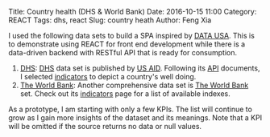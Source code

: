 Title: Country health (DHS & World Bank)
Date: 2016-10-15 11:00
Category: REACT
Tags: dhs, react
Slug: country heath
Author: Feng Xia

I used the following data sets to build a SPA inspired by [DATA USA][].
This is to demonstrate using REACT for front end development while there
is a data-driven backend with RESTful API that is ready for consumption.


1. [DHS][]: [DHS][] data set is published by [US AID][]. Following its [API][]
   documents, I selected  [indicators][] to depict a country's well doing.
2. [The World Bank]:  Another comprehensive data set is [The World Bank][] set.
   Check out its [indicators][1] page for a list of available indexes.

[data usa]: https://datausa.io/
[react]: https://facebook.github.io/react/
[dhs]: http://dhsprogram.com/data/
[us aid]: https://www.usaid.gov/
[api]: http://api.dhsprogram.com/#/index.html
[indicators]: http://api.dhsprogram.com/#/api-indicators.cfm
[the world bank]: https://datahelpdesk.worldbank.org/knowledgebase/articles/898599-api-indicator-queries
[1]: http://data.worldbank.org/indicator


As a prototype,
I am starting with only a few KPIs. The list will continue
to grow as I gain more insights of the dataset and its meanings.
Note that a KPI will be
omitted if the source returns no data or null values.


<div id="dhs"></div>

<script type="text/babel">

var randomId = function(){
    return "DHS"+(Math.random()*1e32).toString(12);
};

//****************************************
//
//    Common AJAX containers
//
//****************************************
var AjaxContainer = React.createClass({
    getInitialState: function(){
        return {
            loading: false
        }
    },
    getData: function(){
        if (this.state.loading){
            return null;
        }else{
            this.setState({
                loading: true
            });
        }

        // Get data
        var that = this;
        var handleUpdate = this.props.handleUpdate;
        console.log("getting: "+this.props.apiUrl);

        j$.ajax({
            url: this.props.apiUrl,
            dataType: "json",
            method: "GET",
            success: function(resp){
                if ((typeof resp != "undefined") && resp){
                    handleUpdate(resp);
                }
            } // end of success
        });
    },
    componentWillMount: function(){
        this.debounceGetData = _.debounce(function(){
            this.getData();
        }, 500);
    },
    render: function(){
        // Get data
        if (!this.state.loading && this.debounceGetData){
            this.debounceGetData();
        }
        return null;
    }
});

//****************************************
//
//    Common graph containers
//
//****************************************
var GraphFactory = React.createClass({
    render: function(){
        var data = this.props.data;

        // Validate data set
        if (typeof data == "undefined" || data === null || data.length == 0){
            return null;
        }

        // Render graph by chart type
        if (this.props.type === "bar"){
            // container id
            var containerId = randomId();
            return (
                <div className="page-header">
                    <h3>
                        {this.props.countryCode}
                    </h3>
                    <GraphBox containerId={containerId}
                        {...this.props}
                        d3config={this.props.d3config.default}/>
                </div>
            );
        } else if (this.props.type === "line"){
            // container id
            var containerId = randomId();
            return (
                <div className="page-header">
                    <h3>
                        {this.props.countryCode}
                    </h3>
                    <GraphBox containerId={containerId}
                        {...this.props}
                        data={data}
                        d3config={this.props.d3config.line}
                    />
                </div>
            );
        } else if (this.props.type === "pie"){
            var graphs = [];
            var data = this.props.data;

            // Regroup by year
            var tmp = {};
            for (var i=0; i<data.length;i++){
                var year = data[i].SurveyYear;
                if (tmp.hasOwnProperty(year)){
                    tmp[year].push(data[i])
                } else{
                    tmp[year] = [data[i]];
                }
            }

            // One pie chart per year's data
            for (year in tmp){
                var containerId = randomId();
                var title= [this.props.title, year].join(" -- ");

                graphs.push(
                    <div key={randomId()} style={{display:"inline-block"}}>
                        <h3>
                            {this.props.countryCode}
                        </h3>
                        <GraphBox containerId={containerId}
                            {...this.props}
                            data={tmp[year]}
                            d3config={this.props.d3config.default}
                            title={title}/>
                    </div>
                );
            }
            return (
                <div className="row my-multicol-2 page-header">
                    {graphs}
                </div>
            );
        }

        // Default
        return null;
    }
});

var GraphBox = React.createClass({
    makeViz: function(data){
        this.viz = d3plus.viz()
            .container("#"+this.props.containerId)
            .config(this.props.d3config)
            .data(this.props.data)
            .type(this.props.type)
            .draw();
    },
    componentDidMount: function(){
        // Initialize graph
        this.makeViz(this.props.data);

        // Set up data updater
        var that = this;
        this.debounceUpdate = _.debounce(function(data){
            that.viz.data(data);
            that.viz.draw();
        }, 500);
    },
    render: function(){
        // If data changed
        var currentValue = this.props.data && this.props.data.valueOf();
        if (currentValue != null && this.preValue !== currentValue){
            this.preValue = currentValue;

            // Update graph data
            if (this.viz && this.debounceUpdate){
                this.debounceUpdate(this.props.data);
            }
        }

        return (
            <figure id={this.props.containerId} style={{minHeight:"500px"}}>
                <figcaption>{this.props.title}</figcaption>
            </figure>
        );
    }
});


//****************************************
//
//    Application containers
//
//****************************************
var CountryAlphabeticList = React.createClass({
    render: function(){
        var letter = this.props.letter;
        var setCountry = this.props.setCountry;
        var fields = this.props.countries.map(function(c){
            if (c.iso2Code.startsWith(letter) || letter.toLowerCase()=="all"){
                return (
                    <li key={c.iso2Code} style={{marginTop:"0.7em"}}>
                    <button className="btn btn-default"
                        onClick={setCountry.bind(null,c.iso2Code)}
                    >
                        {c.name} ({c.iso2Code})
                    </button>
                    </li>
                );
            }
        });

        return (
            <div>
                <h3>{this.props.letter}</h3>
                <ul className="list-inline">
                    {fields}
                </ul>
            </div>
        );
    }
});

var CountryBox = React.createClass({
    getInitialState: function(){
        return {
            data: [],
            index: "A"
        }
    },
    handleUpdate: function(data){
        // Save response data
        this.setState({
            data: data[1]
        });
    },
    getUrl: function(){
        //var api = "http://api.dhsprogram.com/rest/dhs/countries";
        var api = "http://api.worldbank.org/countries?format=json&per_page=1000";
        return api;
    },
    setIndex: function(letter){
        this.setState({
            index: letter
        });
    },
    render: function(){
        // Build A-Z index
        var alphabet = "abcdefghijklmnopqrstuvwxyz".toUpperCase().split("");
        alphabet.unshift("All");
        var current = this.state.index;
        var setIndex = this.setIndex;
        var index = alphabet.map(function(letter){
            var highlight = current==letter?"myhighlight":"";
            return (
                <li key={letter} onClick={setIndex.bind(null,letter)}>
                    <a className={highlight}>{letter}</a>
                </li>
            );
        });

        // Update data
        if (this.state.data=="undefined" || this.state.data.length < 1){
            var api = this.getUrl();
            return (
                <AjaxContainer
                    apiUrl={api}
                    handleUpdate={this.handleUpdate} />
            );
        }

        // Render
        return (
            <div className="page-header">
                <ul className="list-inline">
                    {index}
                </ul>
                <CountryAlphabeticList
                    letter={current}
                    countries={this.state.data}
                    setCountry={this.props.setCountry} />
            </div>
        );
    }
});


var DhsGraphContainer = React.createClass({
    getInitialState: function(){
        return {
            data: [],
            // graph config, mostly to define based on
            // data structure saved in "data" so the graph
            // knows which property stands for what
            d3config: {
                "default": {
                    "id": "Indicator",
                    "color": "Indicator",
                    "text": "Indicator",
                    "legend": false,
                    "y": "Value",
                    "x": "SurveyYear",
                    "time": "SurveyYear",
                    "size": "Value",
                    "footer": {
                        position: "top",
                        value: "Data source: USAID DHS Program"
                    }
                },
                "line": {
                    "id": "",
                    "text": "Indicator",
                    "time": "SurveyYear",
                    "shape": {
                        interpolate: "step"
                    },
                    "y": "Value",
                    "x": "SurveyYear",
                    "footer": {
                        position: "top",
                        value: "Data source: USAID DHS Program"
                    }
                }
            }
        }
    },
    getUrl: function(countryCode, indicators){
        // Build DHS API url
        var baseUrl = "http://api.dhsprogram.com/rest/dhs/v4/data?";
        var queries = {
            "countryIds": countryCode,
            "indicatorIds": indicators.join(","),
            "perpage": 1000, // max for non-registered user

            // return fields must match what is being used in D3 graph
            "returnFields": ["Indicator","Value","SurveyYear"].join(",")
        };
        var tmp = [];
        for (var key in queries){
            var val = queries[key];
            if (val && (val.length > 0)){
                tmp.push(key + "=" + val);
            }
        }
        return baseUrl+tmp.join("&");
    },
    cleanData:function(data){
        if (typeof data === "undefined" || data === null){
            return [];
        }else {
            // Data needs to be massaged
            for (var i = 0; i<data.length; i++){
                data[i].SurveyYear = ""+data[i].SurveyYear;
            }
            return data;
        }

    },
    handleUpdate: function(data){
        this.setState({
            data: this.cleanData(data.Data)
        });
    },
    render: function(){
        // If country code changed, update data
        var changed = false;
        var currentValue = this.props.countryCode && this.props.countryCode.valueOf();
        if (currentValue != null && this.preValue !== currentValue){
            this.preValue = currentValue;
            var api = this.getUrl(this.props.countryCode, this.props.indicators);
            return (
                <AjaxContainer
                    handleUpdate={this.handleUpdate}
                    apiUrl={api} />
            );
        }

        // Render graphs
        return (
            <GraphFactory
                data={this.state.data}
                d3config={this.state.d3config}
                {...this.props}
            />
        );
    }
});

var WbGraphContainer = React.createClass({
    getInitialState: function(){
        return {
            data: [],
            d3config: {
                "default": {
                    "id": "date",
                    "color": "date",
                    "text": "date",
                    "time": "date",
                    "legend": false,
                    "y": "value",
                    "x": "date",
                    "size": "value",
                    "footer": {
                        position: "top",
                        value: "Data source: The World Bank"
                    }
                },
                "line": {
                    "id": "country",
                    "text": "date",
                    "time": "date",
                    "shape": {
                        interpolate: "basis"
                    },
                    "legend": false,
                    "y": "value",
                    "x": "date",
                    "footer": {
                        position: "top",
                        value: "Data source: The World Bank"
                    }
                }
            },
            start: "1960",
            end: "2015"
        }
    },
    getUrl: function(countryCode, indicator){
        // Build DHS API url
        var baseUrl = "http://api.worldbank.org/countries/";
        var tmp = [countryCode, "indicators", indicator].join("/");
        var query = "?date="+this.state.start+":"+this.state.end+"&format=json&per_page=1000";
        return baseUrl+tmp+query;
    },
    handleUpdate: function(data){
        this.setState({
            data: this.cleanData(data[1])
        });
    },
    cleanData:function(data){
        if (typeof data === "undefined" || data === null){
            return [];
        }else{
            var tmp = [];
            for (var i = 0; i<data.length; i++){
                // Original data can be null or 0, skip both
                // in the final data set
                if (data[i].value !== null){
                    data[i].value = parseFloat(data[i].value);
                    if (data[i].value > 0){
                        tmp.push(data[i]);
                    }
                }
            }
            return  _.sortBy(tmp, 'date');
        }
    },
    render: function(){
        // If country code changed, update data
        var changed = false;
        var currentValue = this.props.countryCode && this.props.countryCode.valueOf();
        if (currentValue != null && this.preValue !== currentValue){
            this.preValue = currentValue;
            var api = this.getUrl(this.props.countryCode, this.props.indicator);
            return (
                <AjaxContainer
                    handleUpdate={this.handleUpdate}
                    apiUrl={api} />
            );
        }

        // Render graphs
        return (
            <GraphFactory
                data={this.state.data}
                d3config={this.state.d3config}
                {...this.props}
            />
        );
    }
});

var RootBox = React.createClass({
    getInitialState: function(){
        return {
            countryCode: null,
            dhsGraphs: [{
                title: "Age-specific fertility rate for the three years preceding the survey, expressed per 1,000 women",
                indicators:[
                    "FE_FRTR_W_A15",
                    "FE_FRTR_W_A20",
                    "FE_FRTR_W_A25",
                    "FE_FRTR_W_A30",
                    "FE_FRTR_W_A35",
                    "FE_FRTR_W_A40",
                    "FE_FRTR_W_A45",
                ],
                type: "bar"
            },{
                title:"HIV prevalence among couples",
                indicators:[
                    "HA_HPAC_B_CPP",
                    "HA_HPAC_B_CPN",
                    "HA_HPAC_B_CNP",
                    "HA_HPAC_B_CNN"
                ],
                type: "pie"
            }],
            wbGraphs:[{
                title: "GNI per capita, Atlas method (current US$)",
                indicator: "NY.GNP.PCAP.CD",
                type: "bar"
            },{
                title: "GDP per person employed (constant 2011 PPP $)",
                indicator: "SL.GDP.PCAP.EM.KD",
                type: "line"
            },{
                title: "Labor force, total",
                indicator: "SL.TLF.TOTL.IN",
                type: "line"
            },{
                title: "Life expectancy at birth, total (years)",
                indicator: "SP.DYN.LE00.IN",
                type: "line"
            },{
                title: "Inflation, GDP deflator (annual %)",
                indicator: "NY.GDP.DEFL.KD.ZG",
                type: "bar"
            },{
                title: "Inflation, consumer prices (annual %)",
                indicator: "FP.CPI.TOTL.ZG",
                type: "bar"
            },{
                title: "Real interest rate (%)",
                indicator: "FR.INR.RINR",
                type: "line"
            },{
                title: "Fertility rate, total (births per woman)",
                indicator: "SP.DYN.TFRT.IN",
                type: "line"
            },{
                title: "Population ages 0-14 (% of total)",
                indicator: "SP.POP.0014.TO.ZS",
                type: "line"
            },{
                title: "Population ages 15-64 (% of total)",
                indicator: "SP.POP.1564.TO.ZS",
                type: "line"
            },{
                title: "Health expenditure, total (% of GDP)",
                indicator: "SH.XPD.TOTL.ZS",
                type: "bar"
            },{
                title: "Health expenditure per capita (current US$)",
                indicator: "SH.XPD.PCAP",
                type: "bar"
            },{
                title: "Rural population (% of total population)",
                indicator: "SP.RUR.TOTL.ZS",
                type: "bar"
            },{
                title: "Urban population (% of total)",
                indicator: "SP.URB.TOTL.IN.ZS",
                type: "bar"
            },{
                title: "Population living in slums, (% of urban population)",
                indicator: "EN.POP.SLUM.UR.ZS",
                type: "bar"
            },{
                title: "Revenue, excluding grants (% of GDP)",
                indicator: "GC.REV.XGRT.GD.ZS",
                type: "bar"
            },{
                title: "External debt stocks, public and publicly guaranteed (PPG) (DOD, current US$)",
                indicator: "DT.DOD.DPPG.CD",
                type: "line"
            },{
                title: "Bank nonperforming loans to total gross loans (%)",
                indicator: "FB.AST.NPER.ZS",
                type: "bar"
            },{
                title: "Bank capital to assets ratio (%)",
                indicator: "FB.BNK.CAPA.ZS",
                type: "bar"
            },{
                title: "Broad money growth (annual %)",
                indicator: "FM.LBL.BMNY.ZG",
                type: "line"
            },{
                title: "Net barter terms of trade index (2000 = 100)",
                indicator: "TT.PRI.MRCH.XD.WD",
                type: "bar"
            },{
                title: "Merchandise trade (% of GDP)",
                indicator: "TG.VAL.TOTL.GD.ZS",
                type: "line"
            },{
                title: "Exports of goods and services (% of GDP)",
                indicator: "NE.EXP.GNFS.ZS",
                type: "line"
            },{
                title: "Imports of goods and services (% of GDP)",
                indicator: "NE.IMP.GNFS.ZS",
                type: "line"
            },{
                title: "Merchandise exports (current US$)",
                indicator: "TX.VAL.MRCH.CD.WT",
                type: "line"
            },{
                title: "Merchandise imports (current US$)",
                indicator: "TM.VAL.MRCH.CD.WT",
                type: "line"
            },{
                title: "High-technology exports (% of manufactured exports)",
                indicator: "TX.VAL.TECH.MF.ZS",
                type: "line"
            },{
                title: "Foreign direct investment, net inflows (BoP, current US$)",
                indicator: "BX.KLT.DINV.CD.WD",
                type: "line"
            },{
                title: "Stocks traded, total value (% of GDP)",
                indicator: "CM.MKT.TRAD.GD.ZS",
                type: "line"
            },{
                title: "Stocks traded, turnover ratio of domestic shares (%)",
                indicator: "CM.MKT.TRNR",
                type: "line"
            },{
                title: "Expense (% of GDP)",
                indicator: "GC.XPN.TOTL.GD.ZS",
                type: "line"
            },{
                title: "Tax revenue (% of GDP)",
                indicator: "GC.TAX.TOTL.GD.ZS",
                type: "line"
            },{
                title: "Patent applications, residents",
                indicator: "IP.PAT.RESD",
                type: "line"
            },{
                title: "Patent applications, nonresidents",
                indicator: "IP.PAT.NRES",
                type: "line"
            },{
                title: "Researchers in R&D (per million people)",
                indicator: "SP.POP.SCIE.RD.P6",
                type: "bar"
            },{
                title: "Scientific and technical journal articles",
                indicator: "IP.JRN.ARTC.SC",
                type: "bar"
            },{
                title: "Research and development expenditure (% of GDP)",
                indicator: "GB.XPD.RSDV.GD.ZS",
                type: "bar"
            },{
                title: "CO2 emissions (metric tons per capita)",
                indicator: "EN.ATM.CO2E.PC",
                type: "line"
            },{
                title: "Energy use (kg of oil equivalent per capita)",
                indicator: "EG.USE.PCAP.KG.OE",
                type: "line"
            },{
                title: "International tourism, expenditures (% of total imports)",
                indicator: "ST.INT.XPND.MP.ZS",
                type: "line"
            },{
                title: "International tourism, receipts (% of total exports)",
                indicator: "ST.INT.RCPT.XP.ZS",
                type: "line"
            }]
        }
    },
    setCountry: function(code){
        this.setState({
            countryCode: code
        });
    },
    render: function(){
        var countryCode = this.state.countryCode;
        var dhs = this.state.dhsGraphs.map(function(g){
            var id = randomId();
            return (
                <DhsGraphContainer
                    key={id}
                    countryCode={countryCode}
                    {...g}
                />
            );
        });
        var wb = this.state.wbGraphs.map(function(g){
            var id = randomId();
            return (
                <WbGraphContainer
                    key={id}
                    countryCode={countryCode}
                    {...g}
                />
            );
        });

        return (
            <div>
                <CountryBox setCountry={this.setCountry} />
                {dhs}
                {wb}
            </div>
        );
    }
});

ReactDOM.render(
    <RootBox />,
    document.getElementById("dhs")
);
</script>
